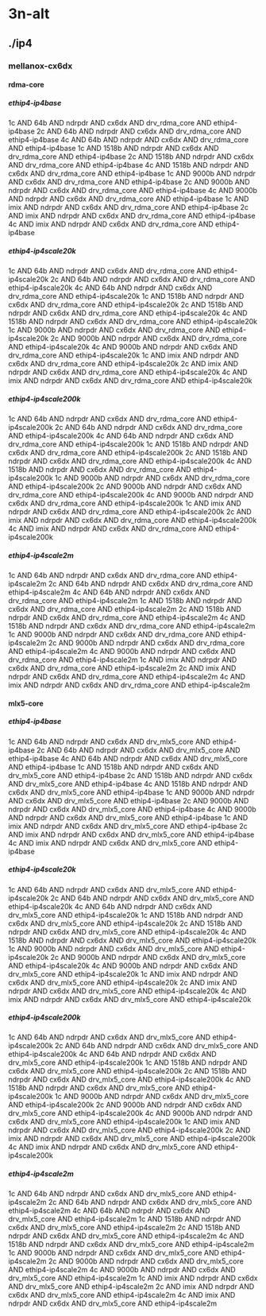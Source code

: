 # 3n-alt
## ./ip4
### mellanox-cx6dx
#### rdma-core
##### ethip4-ip4base
1c AND 64b AND ndrpdr AND cx6dx AND drv_rdma_core AND ethip4-ip4base
2c AND 64b AND ndrpdr AND cx6dx AND drv_rdma_core AND ethip4-ip4base
4c AND 64b AND ndrpdr AND cx6dx AND drv_rdma_core AND ethip4-ip4base
1c AND 1518b AND ndrpdr AND cx6dx AND drv_rdma_core AND ethip4-ip4base
2c AND 1518b AND ndrpdr AND cx6dx AND drv_rdma_core AND ethip4-ip4base
4c AND 1518b AND ndrpdr AND cx6dx AND drv_rdma_core AND ethip4-ip4base
1c AND 9000b AND ndrpdr AND cx6dx AND drv_rdma_core AND ethip4-ip4base
2c AND 9000b AND ndrpdr AND cx6dx AND drv_rdma_core AND ethip4-ip4base
4c AND 9000b AND ndrpdr AND cx6dx AND drv_rdma_core AND ethip4-ip4base
1c AND imix AND ndrpdr AND cx6dx AND drv_rdma_core AND ethip4-ip4base
2c AND imix AND ndrpdr AND cx6dx AND drv_rdma_core AND ethip4-ip4base
4c AND imix AND ndrpdr AND cx6dx AND drv_rdma_core AND ethip4-ip4base
##### ethip4-ip4scale20k
1c AND 64b AND ndrpdr AND cx6dx AND drv_rdma_core AND ethip4-ip4scale20k
2c AND 64b AND ndrpdr AND cx6dx AND drv_rdma_core AND ethip4-ip4scale20k
4c AND 64b AND ndrpdr AND cx6dx AND drv_rdma_core AND ethip4-ip4scale20k
1c AND 1518b AND ndrpdr AND cx6dx AND drv_rdma_core AND ethip4-ip4scale20k
2c AND 1518b AND ndrpdr AND cx6dx AND drv_rdma_core AND ethip4-ip4scale20k
4c AND 1518b AND ndrpdr AND cx6dx AND drv_rdma_core AND ethip4-ip4scale20k
1c AND 9000b AND ndrpdr AND cx6dx AND drv_rdma_core AND ethip4-ip4scale20k
2c AND 9000b AND ndrpdr AND cx6dx AND drv_rdma_core AND ethip4-ip4scale20k
4c AND 9000b AND ndrpdr AND cx6dx AND drv_rdma_core AND ethip4-ip4scale20k
1c AND imix AND ndrpdr AND cx6dx AND drv_rdma_core AND ethip4-ip4scale20k
2c AND imix AND ndrpdr AND cx6dx AND drv_rdma_core AND ethip4-ip4scale20k
4c AND imix AND ndrpdr AND cx6dx AND drv_rdma_core AND ethip4-ip4scale20k
##### ethip4-ip4scale200k
1c AND 64b AND ndrpdr AND cx6dx AND drv_rdma_core AND ethip4-ip4scale200k
2c AND 64b AND ndrpdr AND cx6dx AND drv_rdma_core AND ethip4-ip4scale200k
4c AND 64b AND ndrpdr AND cx6dx AND drv_rdma_core AND ethip4-ip4scale200k
1c AND 1518b AND ndrpdr AND cx6dx AND drv_rdma_core AND ethip4-ip4scale200k
2c AND 1518b AND ndrpdr AND cx6dx AND drv_rdma_core AND ethip4-ip4scale200k
4c AND 1518b AND ndrpdr AND cx6dx AND drv_rdma_core AND ethip4-ip4scale200k
1c AND 9000b AND ndrpdr AND cx6dx AND drv_rdma_core AND ethip4-ip4scale200k
2c AND 9000b AND ndrpdr AND cx6dx AND drv_rdma_core AND ethip4-ip4scale200k
4c AND 9000b AND ndrpdr AND cx6dx AND drv_rdma_core AND ethip4-ip4scale200k
1c AND imix AND ndrpdr AND cx6dx AND drv_rdma_core AND ethip4-ip4scale200k
2c AND imix AND ndrpdr AND cx6dx AND drv_rdma_core AND ethip4-ip4scale200k
4c AND imix AND ndrpdr AND cx6dx AND drv_rdma_core AND ethip4-ip4scale200k
##### ethip4-ip4scale2m
1c AND 64b AND ndrpdr AND cx6dx AND drv_rdma_core AND ethip4-ip4scale2m
2c AND 64b AND ndrpdr AND cx6dx AND drv_rdma_core AND ethip4-ip4scale2m
4c AND 64b AND ndrpdr AND cx6dx AND drv_rdma_core AND ethip4-ip4scale2m
1c AND 1518b AND ndrpdr AND cx6dx AND drv_rdma_core AND ethip4-ip4scale2m
2c AND 1518b AND ndrpdr AND cx6dx AND drv_rdma_core AND ethip4-ip4scale2m
4c AND 1518b AND ndrpdr AND cx6dx AND drv_rdma_core AND ethip4-ip4scale2m
1c AND 9000b AND ndrpdr AND cx6dx AND drv_rdma_core AND ethip4-ip4scale2m
2c AND 9000b AND ndrpdr AND cx6dx AND drv_rdma_core AND ethip4-ip4scale2m
4c AND 9000b AND ndrpdr AND cx6dx AND drv_rdma_core AND ethip4-ip4scale2m
1c AND imix AND ndrpdr AND cx6dx AND drv_rdma_core AND ethip4-ip4scale2m
2c AND imix AND ndrpdr AND cx6dx AND drv_rdma_core AND ethip4-ip4scale2m
4c AND imix AND ndrpdr AND cx6dx AND drv_rdma_core AND ethip4-ip4scale2m
#### mlx5-core
##### ethip4-ip4base
1c AND 64b AND ndrpdr AND cx6dx AND drv_mlx5_core AND ethip4-ip4base
2c AND 64b AND ndrpdr AND cx6dx AND drv_mlx5_core AND ethip4-ip4base
4c AND 64b AND ndrpdr AND cx6dx AND drv_mlx5_core AND ethip4-ip4base
1c AND 1518b AND ndrpdr AND cx6dx AND drv_mlx5_core AND ethip4-ip4base
2c AND 1518b AND ndrpdr AND cx6dx AND drv_mlx5_core AND ethip4-ip4base
4c AND 1518b AND ndrpdr AND cx6dx AND drv_mlx5_core AND ethip4-ip4base
1c AND 9000b AND ndrpdr AND cx6dx AND drv_mlx5_core AND ethip4-ip4base
2c AND 9000b AND ndrpdr AND cx6dx AND drv_mlx5_core AND ethip4-ip4base
4c AND 9000b AND ndrpdr AND cx6dx AND drv_mlx5_core AND ethip4-ip4base
1c AND imix AND ndrpdr AND cx6dx AND drv_mlx5_core AND ethip4-ip4base
2c AND imix AND ndrpdr AND cx6dx AND drv_mlx5_core AND ethip4-ip4base
4c AND imix AND ndrpdr AND cx6dx AND drv_mlx5_core AND ethip4-ip4base
##### ethip4-ip4scale20k
1c AND 64b AND ndrpdr AND cx6dx AND drv_mlx5_core AND ethip4-ip4scale20k
2c AND 64b AND ndrpdr AND cx6dx AND drv_mlx5_core AND ethip4-ip4scale20k
4c AND 64b AND ndrpdr AND cx6dx AND drv_mlx5_core AND ethip4-ip4scale20k
1c AND 1518b AND ndrpdr AND cx6dx AND drv_mlx5_core AND ethip4-ip4scale20k
2c AND 1518b AND ndrpdr AND cx6dx AND drv_mlx5_core AND ethip4-ip4scale20k
4c AND 1518b AND ndrpdr AND cx6dx AND drv_mlx5_core AND ethip4-ip4scale20k
1c AND 9000b AND ndrpdr AND cx6dx AND drv_mlx5_core AND ethip4-ip4scale20k
2c AND 9000b AND ndrpdr AND cx6dx AND drv_mlx5_core AND ethip4-ip4scale20k
4c AND 9000b AND ndrpdr AND cx6dx AND drv_mlx5_core AND ethip4-ip4scale20k
1c AND imix AND ndrpdr AND cx6dx AND drv_mlx5_core AND ethip4-ip4scale20k
2c AND imix AND ndrpdr AND cx6dx AND drv_mlx5_core AND ethip4-ip4scale20k
4c AND imix AND ndrpdr AND cx6dx AND drv_mlx5_core AND ethip4-ip4scale20k
##### ethip4-ip4scale200k
1c AND 64b AND ndrpdr AND cx6dx AND drv_mlx5_core AND ethip4-ip4scale200k
2c AND 64b AND ndrpdr AND cx6dx AND drv_mlx5_core AND ethip4-ip4scale200k
4c AND 64b AND ndrpdr AND cx6dx AND drv_mlx5_core AND ethip4-ip4scale200k
1c AND 1518b AND ndrpdr AND cx6dx AND drv_mlx5_core AND ethip4-ip4scale200k
2c AND 1518b AND ndrpdr AND cx6dx AND drv_mlx5_core AND ethip4-ip4scale200k
4c AND 1518b AND ndrpdr AND cx6dx AND drv_mlx5_core AND ethip4-ip4scale200k
1c AND 9000b AND ndrpdr AND cx6dx AND drv_mlx5_core AND ethip4-ip4scale200k
2c AND 9000b AND ndrpdr AND cx6dx AND drv_mlx5_core AND ethip4-ip4scale200k
4c AND 9000b AND ndrpdr AND cx6dx AND drv_mlx5_core AND ethip4-ip4scale200k
1c AND imix AND ndrpdr AND cx6dx AND drv_mlx5_core AND ethip4-ip4scale200k
2c AND imix AND ndrpdr AND cx6dx AND drv_mlx5_core AND ethip4-ip4scale200k
4c AND imix AND ndrpdr AND cx6dx AND drv_mlx5_core AND ethip4-ip4scale200k
##### ethip4-ip4scale2m
1c AND 64b AND ndrpdr AND cx6dx AND drv_mlx5_core AND ethip4-ip4scale2m
2c AND 64b AND ndrpdr AND cx6dx AND drv_mlx5_core AND ethip4-ip4scale2m
4c AND 64b AND ndrpdr AND cx6dx AND drv_mlx5_core AND ethip4-ip4scale2m
1c AND 1518b AND ndrpdr AND cx6dx AND drv_mlx5_core AND ethip4-ip4scale2m
2c AND 1518b AND ndrpdr AND cx6dx AND drv_mlx5_core AND ethip4-ip4scale2m
4c AND 1518b AND ndrpdr AND cx6dx AND drv_mlx5_core AND ethip4-ip4scale2m
1c AND 9000b AND ndrpdr AND cx6dx AND drv_mlx5_core AND ethip4-ip4scale2m
2c AND 9000b AND ndrpdr AND cx6dx AND drv_mlx5_core AND ethip4-ip4scale2m
4c AND 9000b AND ndrpdr AND cx6dx AND drv_mlx5_core AND ethip4-ip4scale2m
1c AND imix AND ndrpdr AND cx6dx AND drv_mlx5_core AND ethip4-ip4scale2m
2c AND imix AND ndrpdr AND cx6dx AND drv_mlx5_core AND ethip4-ip4scale2m
4c AND imix AND ndrpdr AND cx6dx AND drv_mlx5_core AND ethip4-ip4scale2m